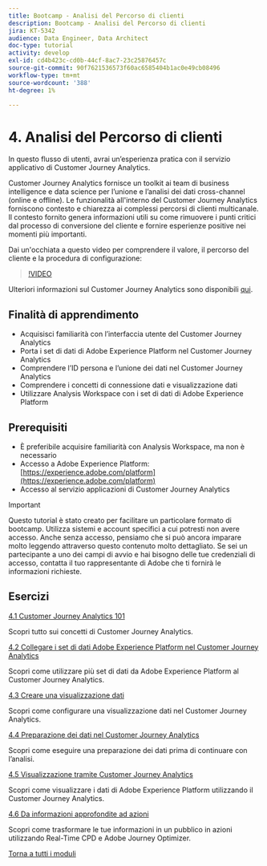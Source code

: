 ```yaml
---
title: Bootcamp - Analisi del Percorso di clienti
description: Bootcamp - Analisi del Percorso di clienti
jira: KT-5342
audience: Data Engineer, Data Architect
doc-type: tutorial
activity: develop
exl-id: cd4b423c-cd0b-44cf-8ac7-23c25876457c
source-git-commit: 90f7621536573f60ac6585404b1ac0e49cb08496
workflow-type: tm+mt
source-wordcount: '388'
ht-degree: 1%

---
```


# 4. Analisi del Percorso di clienti

In questo flusso di utenti, avrai un’esperienza pratica con il servizio applicativo di Customer Journey Analytics.

Customer Journey Analytics fornisce un toolkit ai team di business intelligence e data science per l’unione e l’analisi dei dati cross-channel (online e offline). Le funzionalità all&#39;interno del Customer Journey Analytics forniscono contesto e chiarezza ai complessi percorsi di clienti multicanale. Il contesto fornito genera informazioni utili su come rimuovere i punti critici dal processo di conversione del cliente e fornire esperienze positive nei momenti più importanti.

Dai un&#39;occhiata a questo video per comprendere il valore, il percorso del cliente e la procedura di configurazione:

>[!VIDEO](https://video.tv.adobe.com/v/327188?quality=12&learn=on)

Ulteriori informazioni sul Customer Journey Analytics sono disponibili [qui](https://spark.adobe.com/page/t62eiRu9l6iWJ/).

## Finalità di apprendimento

- Acquisisci familiarità con l’interfaccia utente del Customer Journey Analytics
- Porta i set di dati di Adobe Experience Platform nel Customer Journey Analytics
- Comprendere l’ID persona e l’unione dei dati nel Customer Journey Analytics
- Comprendere i concetti di connessione dati e visualizzazione dati
- Utilizzare Analysis Workspace con i set di dati di Adobe Experience Platform

## Prerequisiti

- È preferibile acquisire familiarità con Analysis Workspace, ma non è necessario
- Accesso a Adobe Experience Platform: [https://experience.adobe.com/platform](https://experience.adobe.com/platform)
- Accesso al servizio applicazioni di Customer Journey Analytics

>[!IMPORTANT]
>
>Questo tutorial è stato creato per facilitare un particolare formato di bootcamp. Utilizza sistemi e account specifici a cui potresti non avere accesso. Anche senza accesso, pensiamo che si può ancora imparare molto leggendo attraverso questo contenuto molto dettagliato. Se sei un partecipante a uno dei campi di avvio e hai bisogno delle tue credenziali di accesso, contatta il tuo rappresentante di Adobe che ti fornirà le informazioni richieste.

## Esercizi

[4.1 Customer Journey Analytics 101](./ex1.md)

Scopri tutto sui concetti di Customer Journey Analytics.

[4.2 Collegare i set di dati Adobe Experience Platform nel Customer Journey Analytics](./ex2.md)

Scopri come utilizzare più set di dati da Adobe Experience Platform al Customer Journey Analytics.

[4.3 Creare una visualizzazione dati](./ex3.md)

Scopri come configurare una visualizzazione dati nel Customer Journey Analytics.

[4.4 Preparazione dei dati nel Customer Journey Analytics](./ex4.md)

Scopri come eseguire una preparazione dei dati prima di continuare con l’analisi.

[4.5 Visualizzazione tramite Customer Journey Analytics](./ex5.md)

Scopri come visualizzare i dati di Adobe Experience Platform utilizzando il Customer Journey Analytics.

[4.6 Da informazioni approfondite ad azioni](./ex6.md)

Scopri come trasformare le tue informazioni in un pubblico in azioni utilizzando Real-Time CPD e Adobe Journey Optimizer.

[Torna a tutti i moduli](../../overview.md)
